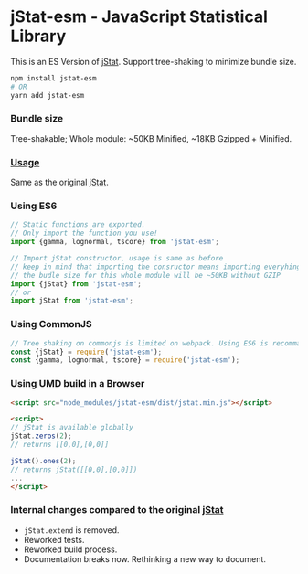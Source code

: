 jStat-esm - JavaScript Statistical Library
===============================================================

This is an ES Version of [jStat](https://github.com/jstat/jstat). 
Support tree-shaking to minimize bundle size.
```sh
npm install jstat-esm
# OR
yarn add jstat-esm
```
### Bundle size
 Tree-shakable; Whole module: ~50KB Minified, ~18KB Gzipped + Minified.
 
### [Usage](http://jstat.github.io/index.html)
Same as the original [jStat](https://github.com/jstat/jstat).

### Using ES6
```js
// Static functions are exported.
// Only import the function you use!
import {gamma, lognormal, tscore} from 'jstat-esm';

// Import jStat constructor, usage is same as before
// keep in mind that importing the consructor means importing everyhing,
// the budle size for this whole module will be ~50KB without GZIP
import {jStat} from 'jstat-esm';
// or 
import jStat from 'jstat-esm';
```

### Using CommonJS
```js
// Tree shaking on commonjs is limited on webpack. Using ES6 is recommanded.
const {jStat} = require('jstat-esm');
const {gamma, lognormal, tscore} = require('jstat-esm');
```

### Using UMD build in a Browser
```html
<script src="node_modules/jstat-esm/dist/jstat.min.js"></script>

<script>
// jStat is available globally
jStat.zeros(2);
// returns [[0,0],[0,0]]

jStat().ones(2);
// returns jStat([[0,0],[0,0]])
...
</script>
```

### Internal changes compared to the original [jStat](https://github.com/jstat/jstat)
- `jStat.extend` is removed.
- Reworked tests.
- Reworked build process.
- Documentation breaks now. Rethinking a new way to document.
